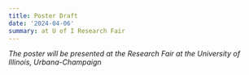 ```yaml
---
title: Poster Draft
date: '2024-04-06'
summary: at U of I Research Fair 
---
```


*The poster will be presented at the Research Fair at the University of Illinois, Urbana-Champaign*
    

